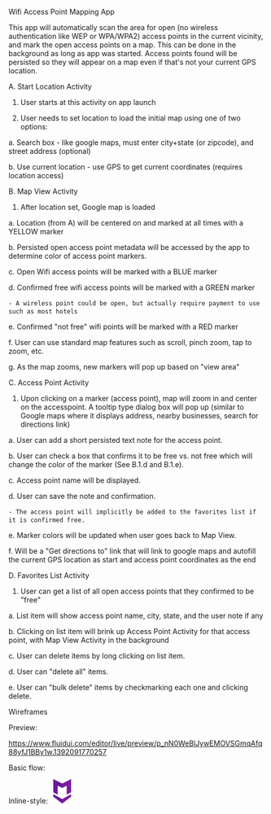 Wifi Access Point Mapping App

This app will automatically scan the area for open (no wireless authentication like WEP or WPA/WPA2) access points in the current vicinity, and mark the open access points on a map.  This can be done in the background as long as app was started.  Access points found will be persisted so they will appear on a map even if that's not your current GPS location.


A.  Start Location Activity

1.  User starts at this activity on app launch

2.  User needs to set location to load the initial map using one of two options:

  a.  Search box - like google maps, must enter city+state (or zipcode), and street address (optional)
  
  b.  Use current location - use GPS to get current coordinates (requires location access)
  
  
B.  Map View Activity

1.  After location set, Google map is loaded

  a.  Location (from A) will be centered on and marked at all times with a YELLOW marker
  
  b.  Persisted open access point metadata will be accessed by the app to determine color of access point markers. 
  
  c.  Open  Wifi access points will be marked with a BLUE marker
  
  d.  Confirmed free wifi access points will be marked with a GREEN marker
  
    - A wireless point could be open, but actually require payment to use such as most hotels
    
  e.  Confirmed "not free" wifi points will be marked with a RED marker
  
  f.  User can use standard map features such as scroll, pinch zoom, tap to zoom, etc.  
  
  g.  As the map zooms, new markers will pop up based on "view area"
  
 	

C.  Access Point Activity

1.  Upon clicking on a marker (access point), map will zoom in and center on the accesspoint.  A tooltip type dialog box will pop up (similar to Google maps where it displays address, nearby businesses, search for directions link)

  a.  User can add a short persisted text note for the access point.
  
  b.  User can check a box that confirms it to be free vs. not free which will change the color of the marker (See B.1.d and B.1.e).
  
  c.  Access point name will be displayed.
  
  d.  User can save the note and confirmation.  
  
    - The access point will implicitly be added to the favorites list if it is confirmed free.  
    
  e.  Marker colors will be updated when user goes back to Map View.
  
  f.  Will be a "Get directions to" link that will link to google maps and autofill the current GPS location as start and access point coordinates as the end
  

D.  Favorites List Activity

1.  User can get a list of all open access points that they confirmed to be "free"

  a.  List item will show access point name, city, state, and the user note if any

  b.  Clicking on list item will brink up Access Point Activity for that access point, with Map View Activity in the background
  
  c.  User can delete items by long clicking on list item.
  
  d.  User can "delete all" items.
  
  e.  User can "bulk delete" items by checkmarking each one and clicking delete.

Wireframes

Preview: 

https://www.fluidui.com/editor/live/preview/p_nN0WeBlJywEMOVSGmqAfq88yfJ1BBy1w.1392091770257

Basic flow:
  
Inline-style: 
![alt text](https://github.com/adam-p/markdown-here/raw/master/src/common/images/icon48.png "Basic Flow")

